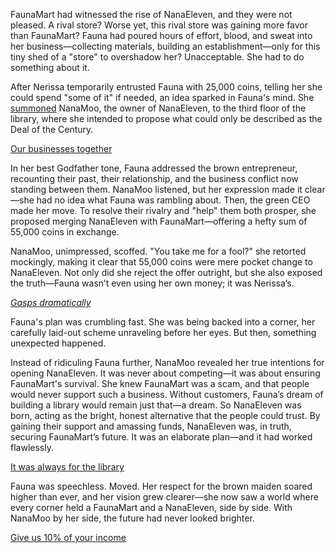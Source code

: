 <!-- title: Deal Of The Century -->

FaunaMart had witnessed the rise of NanaEleven, and they were not pleased. A rival store? Worse yet, this rival store was gaining more favor than FaunaMart? Fauna had poured hours of effort, blood, and sweat into her business—collecting materials, building an establishment—only for this tiny shed of a "store" to overshadow her? Unacceptable. She had to do something about it.

After Nerissa temporarily entrusted Fauna with 25,000 coins, telling her she could spend "some of it" if needed, an idea sparked in Fauna's mind. She [summoned](https://www.youtube.com/live/8x-MVX8h9gU?feature=shared\&t=920) NanaMoo, the owner of NanaEleven, to the third floor of the library, where she intended to propose what could only be described as the Deal of the Century.

[Our businesses together](#embed:https://www.youtube.com/live/8x-MVX8h9gU?feature=shared\&t=1082)

In her best Godfather tone, Fauna addressed the brown entrepreneur, recounting their past, their relationship, and the business conflict now standing between them. NanaMoo listened, but her expression made it clear—she had no idea what Fauna was rambling about. Then, the green CEO made her move. To resolve their rivalry and "help" them both prosper, she proposed merging NanaEleven with FaunaMart—offering a hefty sum of 55,000 coins in exchange.

NanaMoo, unimpressed, scoffed. "You take me for a fool?" she retorted mockingly, making it clear that 55,000 coins were mere pocket change to NanaEleven. Not only did she reject the offer outright, but she also exposed the truth—Fauna wasn’t even using her own money; it was Nerissa’s.

[*Gasps dramatically*](#embed:https://www.youtube.com/live/oq_4QZacuso?feature=shared\&t=1263)

Fauna's plan was crumbling fast. She was being backed into a corner, her carefully laid-out scheme unraveling before her eyes. But then, something unexpected happened.

Instead of ridiculing Fauna further, NanaMoo revealed her true intentions for opening NanaEleven. It was never about competing—it was about ensuring FaunaMart's survival. She knew FaunaMart was a scam, and that people would never support such a business. Without customers, Fauna’s dream of building a library would remain just that—a dream. So NanaEleven was born, acting as the bright, honest alternative that the people could trust. By gaining their support and amassing funds, NanaEleven was, in truth, securing FaunaMart’s future. It was an elaborate plan—and it had worked flawlessly.

[It was always for the library](#embed:https://www.youtube.com/live/8x-MVX8h9gU?feature=shared\&t=1516)

Fauna was speechless. Moved. Her respect for the brown maiden soared higher than ever, and her vision grew clearer—she now saw a world where every corner held a FaunaMart and a NanaEleven, side by side. With NanaMoo by her side, the future had never looked brighter.

[Give us 10% of your income](#embed:https://www.youtube.com/live/8x-MVX8h9gU?feature=shared\&t=1970)
